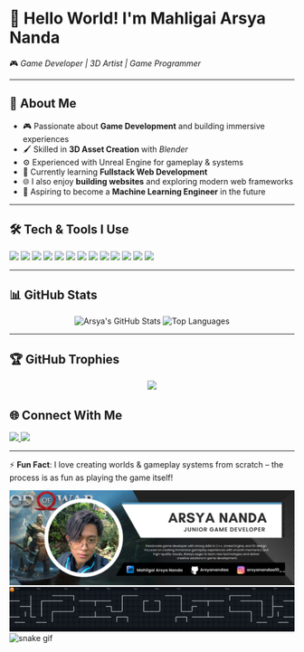 # 👋 Hello World! I'm **Mahligai Arsya Nanda**  

🎮 *Game Developer | 3D Artist | Game Programmer* 

---

## 🚀 About Me  
- 🎮 Passionate about **Game Development** and building immersive experiences  
- 🖌️ Skilled in **3D Asset Creation** with *Blender*  
- ⚙️ Experienced with Unreal Engine for gameplay & systems  
- 🌱 Currently learning **Fullstack Web Development**  
- 🌐 I also enjoy **building websites** and exploring modern web frameworks  
- 🤖 Aspiring to become a **Machine Learning Engineer** in the future  

---

## 🛠️ Tech & Tools I Use  
<p align="left">
  <!-- Game Development -->
  <img src="https://img.shields.io/badge/Unreal%20Engine-313131?style=for-the-badge&logo=unrealengine&logoColor=white" />
  <img src="https://img.shields.io/badge/Unity-000000?style=for-the-badge&logo=unity&logoColor=white" />
  <img src="https://img.shields.io/badge/Blender-F5792A?style=for-the-badge&logo=blender&logoColor=white" />
  
  <!-- Programming -->
  <img src="https://img.shields.io/badge/C++-004482?style=for-the-badge&logo=c%2B%2B&logoColor=white" />
  <img src="https://img.shields.io/badge/Java-ED8B00?style=for-the-badge&logo=java&logoColor=white" />
  <img src="https://img.shields.io/badge/Python-3776AB?style=for-the-badge&logo=python&logoColor=white" />
  <img src="https://img.shields.io/badge/JavaScript-F7DF1E?style=for-the-badge&logo=javascript&logoColor=black" />

  <!-- Web Dev -->
  <img src="https://img.shields.io/badge/HTML5-E34F26?style=for-the-badge&logo=html5&logoColor=white" />
  <img src="https://img.shields.io/badge/CSS3-1572B6?style=for-the-badge&logo=css3&logoColor=white" />
  <img src="https://img.shields.io/badge/Tailwind_CSS-38B2AC?style=for-the-badge&logo=tailwind-css&logoColor=white" />
  <img src="https://img.shields.io/badge/PHP-777BB4?style=for-the-badge&logo=php&logoColor=white" />
  <img src="https://img.shields.io/badge/Laravel-FF2D20?style=for-the-badge&logo=laravel&logoColor=white" />
  <img src="https://img.shields.io/badge/Node.js-339933?style=for-the-badge&logo=nodedotjs&logoColor=white" />
</p>

---

## 📊 GitHub Stats  
<p align="center">
  <img src="https://github-readme-stats.vercel.app/api?username=Arsyanandaa&show_icons=true&theme=radical" alt="Arsya's GitHub Stats" height="165"/>
  <img src="https://github-readme-stats.vercel.app/api/top-langs/?username=Arsyanandaa&layout=compact&theme=radical" alt="Top Languages" height="165"/>
</p>

---

## 🏆 GitHub Trophies
<p align="center">
  <img src="https://github-profile-trophy.vercel.app/?username=Arsyanandaa&theme=radical&no-frame=true&no-bg=true&margin-w=15" />
</p>

## 🌐 Connect With Me  
<p align="left">
  <a href="https://www.linkedin.com/in/mahligai-arsya-nanda-454659336/" target="_blank">
    <img src="https://img.shields.io/badge/LinkedIn-0077B5?style=for-the-badge&logo=linkedin&logoColor=white"/>
  </a>
  <a href="mailto:arsyanandaa10@gmail.com">
    <img src="https://img.shields.io/badge/Email-D14836?style=for-the-badge&logo=gmail&logoColor=white"/>
  </a>
</p>

---

⚡ **Fun Fact**: I love creating worlds & gameplay systems from scratch – the process is as fun as playing the game itself!  

![Mahligai Arsya Nanda](img/Linkedin%20Profile%20Header%20Mahligai%20Arsya%20Nanda.png)
![pacman graph](https://github.com/Arsyanandaa/Arsyanandaa/blob/output/pacman-contribution-graph-dark.svg)
![snake gif](https://github.com/Arsyanandaa/Arsyanandaa/blob/output/github-snake-dark.svg)



